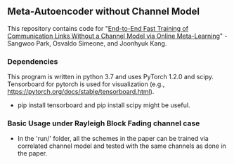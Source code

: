 ## Meta-Autoencoder without Channel Model

This repository contains code for "[End-to-End Fast Training of Communication Links Without a Channel Model via Online Meta-Learning](https://arxiv.org/abs/2003.01479)" - 
Sangwoo Park, Osvaldo Simeone, and Joonhyuk Kang.

### Dependencies

This program is written in python 3.7 and uses PyTorch 1.2.0 and scipy.
Tensorboard for pytorch is used for visualization (e.g., https://pytorch.org/docs/stable/tensorboard.html).
- pip install tensorboard and pip install scipy might be useful.

### Basic Usage under Rayleigh Block Fading channel case
    
-  In the 'run/' folder, all the schemes in the paper can be trained via correlated channel model and tested with the same channels as done in the paper.
